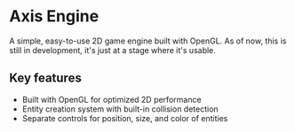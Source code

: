 # Axis Engine
A simple, easy-to-use 2D game engine built with OpenGL.
As of now, this is still in development, it's just at a stage where it's usable.

## Key features
- Built with OpenGL for optimized 2D performance
- Entity creation system with built-in collision detection
- Separate controls for position, size, and color of entities

